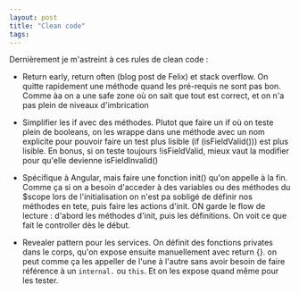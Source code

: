 ```yaml
---
layout: post
title: "Clean code"
tags:
---
```


Dernièrement je m'astreint à ces rules de clean code :

- Return early, return often (blog post de Felix) et stack overflow. On quitte
  rapidement une méthode quand les pré-requis ne sont pas bon. Comme àa on
  a une safe zone où on sait que tout est correct, et on n'a pas plein de
  niveaux d'imbrication

- Simplifier les if avec des méthodes. Plutot que faire un if où on teste plein
  de booleans, on les wrappe dans une méthode avec un nom explicite pour
  pouvoir faire un test plus lisible (if (isFieldValid())) est plus lisible. En
  bonus, si on teste toujours !isFieldValid, mieux vaut la modifier pour
  qu'elle devienne isFieldInvalid()

- Spécifique à Angular, mais faire une fonction init() qu'on appelle à la fin.
  Comme ça si on a besoin d'acceder à des variables ou des méthodes du $scope
  lors de l'initialisation on n'est pa sobligé de définir nos méthodes en tete,
  puis faire les actions d'init. ON garde le flow de lecture : d'abord les
  méthodes d'init, puis les définitions. On voit ce que fait le controller dès
  le début.

- Revealer pattern pour les services. On définit des fonctions privates dans le
  corps, qu'on expose ensuite manuellement avec return {}. on peut comme ça les
  appeller de l'une à l'autre sans avoir besoin de faire référence à un
  `internal.` ou `this`. Et on les expose quand même pour les tester.
